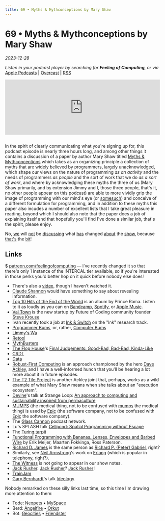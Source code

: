 ```yaml
---
title: 69 • Myths & Mythconceptions by Mary Shaw
---
```


# 69 • Myths & Mythconceptions by Mary Shaw

_2023-12-28_

_Listen in your podcast player by searching for **Feeling of Computing**, or via_ [Apple Podcasts](https://podcasts.apple.com/podcast/future-of-coding/id1265527976) \| [Overcast](https://overcast.fm/itunes1265527976) \| [RSS](https://omny.fm/shows/future-of-coding/playlists/podcast.rss)

<iframe src="https://omny.fm/shows/future-of-coding/myths-and-mythconceptions-by-mary-shaw/embed" width="100%" height="180" frameborder="0" style="margin-bottom: 1em"></iframe>

In the spirit of clearly communicating what you're signing up for, this podcast episode is nearly three hours long, and among other things it contains a discussion of a paper by author Mary Shaw titled [Myths & Mythconceptions](https://dl.acm.org/doi/pdf/10.1145/3480947) which takes as an organizing principle a collection of myths that are widely believed by programmers, largely unacknowledged, which shape our views on the nature of programming _as an activity_ and the needs of programmers _as people_ and the sort of work that we do _as a sort of work_, and where by acknowledging these myths the three of us (Mary Shaw primarily, and by extension Jimmy and I, those three people, that's it, no other people appear on this podcast) are able to more vividly grip the image of programming with our mind's eye (or [somesuch](https://aphantasia.com)) and conceive of a different formulation for programming, and in addition to these myths this paper also incudes a number of excellent lists that I take great pleasure in reading, beyond which I should also note that the paper does a job of explaining itself and that hopefully you'll find I've done a similar job, that's the spirit, please enjoy.

No, [we](https://todepond.com) will [not](https://patreon.com/todepond) be [discussing](https://mas.to/@todepond) what [has](https://youtube.com/todepond) changed [about](https://twitter.com/todepond) the [show](https://www.tadiweb.com), because [that's](https://github.com/todepond/) the [bit](/episodes/064)!

## Links

$ [patreon.com/feelingofcomputing](https://www.patreon.com/feelingofcomputing) — I've recently changed it so that there's only 1 instance of the INTERCAL tier available, so if you're interested in those perks you'd better hop on it quick before nobody else does!

- There's also a [video](https://www.pldi21.org/prerecorded_hopl.K1.html), though I haven't watched it.
- [Claude Shannon](https://en.wikipedia.org/wiki/Claude_Shannon) would have something to say about revealing information.
- [Top 10 Hits of the End of the World](https://en.wikipedia.org/wiki/Top_10_Hits_of_the_End_of_the_World) is an album by Prince Rama. Listen to it as loudly as you can on [Bandcamp](https://princerama.bandcamp.com/album/top-ten-hits-of-the-end-of-the-world), [Spotify](https://open.spotify.com/album/2pbvIz40L97L87KGFnFnme?si=zbzT8JHKTCGJkObmh4qN1g), or [Apple Music](https://music.apple.com/ca/album/top-ten-hits-of-the-end-of-the-world/1583505277).
- [Val Town](https://www.val.town) is the new startup by Future of Coding community founder [Steve Krouse](https://stevekrouse.com)
- Ivan recently took a job at [Ink & Switch](https://www.inkandswitch.com) on the "Ink" research track.
- [Programmer Bums](https://daily.jstor.org/how-computer-science-became-a-boys-club/), or, rather, [Computer Bums](https://www.jstor.org/stable/10.1086/682955?mag=how-computer-science-became-a-boys-club)
- [Limmy's Wa](https://www.youtube.com/watch?v=GceNsojnMf0)
- [Retool](https://retool.com)
- [MythBusters](https://en.wikipedia.org/wiki/MythBusters)
- [The Flop House](https://en.wikipedia.org/wiki/The_Flop_House)'s [Final Judgements: Good-Bad, Bad-Bad, Kinda-Like](https://flophousepodcast.fandom.com/wiki/Final_Judgments)
- [CRDT](https://en.wikipedia.org/wiki/Conflict-free_replicated_data_type)
- [Data](<https://en.wikipedia.org/wiki/Data_(Star_Trek)>)
- [Robust-First Computing](https://andrewwalpole.com/blog/an-introduction-to-robust-first-computation/) is an approach championed by the hero [Dave Ackley](https://hachyderm.io/@livcomp), and I have a well-informed hunch that you'll be hearing a lot more about it in future episodes.
- [The T2 Tile Project](https://www.youtube.com/watch?v=jreRFxN6wuM) is another Ackley joint that, perhaps, works as a wild example of what Mary Shaw means when she talks about an "execution ecosystem".
- [Devine](https://xxiivv.com)'s talk at Strange Loop: [An approach to computing and sustainability inspired from permaculture](https://www.youtube.com/watch?v=T3u7bGgVspM)
- [MUMPS](https://en.wikipedia.org/wiki/MUMPS) (the medical thing, not to be confused with [mumps](https://en.wikipedia.org/wiki/Mumps) the medical thing) is used by [Epic](https://en.wikipedia.org/wiki/Epic_Systems) (the software company, not to be confused with [Epic](https://en.wikipedia.org/wiki/Epic_Games) the software company).
- The [Glass Cannon](https://www.glasscannonnetwork.com/) podcast network.
- Lu's SPLASH talk [Cellpond: Spatial Programming without Escape](https://www.youtube.com/watch?v=cBYudbaqHAk&t=6704s)
- The [Turing tarpit](https://en.wikipedia.org/wiki/Turing_tarpit)
- [Functional Programming with Bananas, Lenses, Envelopes and Barbed Wire](https://citeseerx.ist.psu.edu/viewdoc/summary?doi=10.1.1.41.125) by Erik Meijer, Maarten Fokkinga, Ross Paterson.
- [Richard D. James](https://en.wikipedia.org/wiki/Aphex_Twin) is the same person as [Richard P. (Peter) Gabriel](https://en.wikipedia.org/wiki/Richard_P._Gabriel), right?
- Similarly, see [Neil Armstrong](https://en.wikipedia.org/wiki/Neil_Armstrong)'s work on [Erlang](<https://en.wikipedia.org/wiki/Erlang_(unit)>) (which is popular in telephony, right?).
- [The Witness](<https://en.wikipedia.org/wiki/The_Witness_(2016_video_game)>) is not going to appear in our show notes.
- [Jack Rusher](https://jackrusher.com). [Jack Rusher](https://berlin.social/@jack)? [Jack Rusher](/episodes/041)!
- [TrainJam](https://www.youtube.com/watch?v=9qVT0URkkGE)
- [Gary Bernhardt](https://www.destroyallsoftware.com)'s talk [Ideology](https://www.destroyallsoftware.com/talks/ideology)

Nobody remarked on these silly links last time, so this time I'm drawing more attention to them:

- Tode: [Neopets](https://mas.to/@todepond) • [MySpace](https://www.patreon.com/todepond)
- Berd: [Angelfire](https://mas.to/@todepond) • [Orkut](https://www.patreon.com/todepond)
- Bot: [Geocities](https://mas.to/@todepond) • [Friendster](https://www.patreon.com/todepond)
